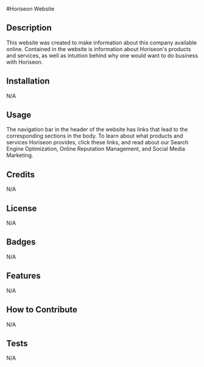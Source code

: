 #Horiseon Website

## Description

This website was created to make information about this company available online. Contained in the website is information about Horiseon's products and services, as well as intuition behind why one would want to do business with Horiseon.

## Installation

N/A

## Usage

The navigation bar in the header of the website has links that lead to the corresponding sections in the body.  To learn about what products and services Horiseon provides, click these links, and read about our Search Engine Optimization, Online Reputation Management, and Social Media Marketing.  

## Credits

N/A

## License

N/A

## Badges

N/A

## Features

N/A

## How to Contribute

N/A

## Tests

N/A